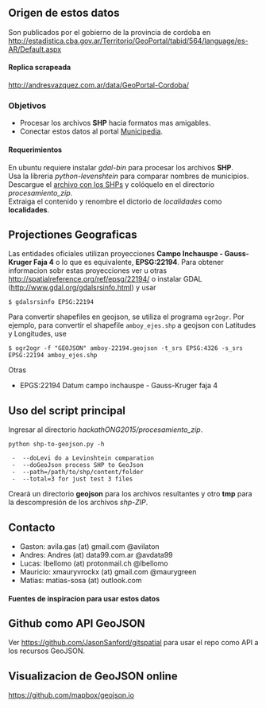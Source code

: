 Origen de estos datos
---------------------

Son publicados por el gobierno de la provincia de cordoba en 
http://estadistica.cba.gov.ar/Territorio/GeoPortal/tabid/564/language/es-AR/Default.aspx

#### Replica scrapeada
http://andresvazquez.com.ar/data/GeoPortal-Cordoba/

### Objetivos
 - Procesar los archivos **SHP** hacia formatos mas amigables.  
 - Conectar estos datos al portal [Municipedia](http://municipedia.com).  
 
#### Requerimientos
En ubuntu requiere instalar *gdal-bin* para procesar los archivos **SHP**.  
Usa la libreria *python-levenshtein* para comparar nombres de municipios.  
Descargue el 
[archivo con los SHPs](http://andresvazquez.com.ar/data/GeoPortal-Cordoba/full-down-GeoPortal-Cordoba.tar.gz) 
y colóquelo en el directorio *procesamiento_zip*.  
Extraiga el contenido y renombre el dictorio de *localidades* como **localidades**.  

Projectiones Geograficas
------------------------
Las entidades oficiales utilizan proyecciones **Campo Inchauspe - Gauss-Kruger 
Faja 4** o lo que es equivalente, **EPSG:22194**.
Para obtener informacion sobr estas proyecciones ver u otras
http://spatialreference.org/ref/epsg/22194/
o instalar GDAL (http://www.gdal.org/gdalsrsinfo.html) y usar
```
$ gdalsrsinfo EPSG:22194
```

Para convertir shapefiles en geojson, se utiliza el programa `ogr2ogr`. Por 
ejemplo, para convertir el shapefile `amboy_ejes.shp` a geojson con Latitudes y 
Longitudes, use
```
$ ogr2ogr -f "GEOJSON" amboy-22194.geojson -t_srs EPSG:4326 -s_srs EPSG:22194 amboy_ejes.shp
```

Otras

 - EPGS:22194 Datum campo inchauspe - Gauss-Kruger faja 4

## Uso del script principal
Ingresar al directorio *hackathONG2015/procesamiento_zip*.  
```
python shp-to-geojson.py -h

 -  --doLevi do a Levinshtein comparation
 -  --doGeoJson process SHP to GeoJson
 -  --path=/path/to/shp/content/folder
 -  --total=3 for just test 3 files
```
Creará un directorio **geojson** para los archivos resultantes y otro
**tmp** para la descompresión de los archivos *shp-ZIP*.  

## Contacto

- Gaston: avila.gas (at) gmail.com @avilaton
- Andres: Andres (at) data99.com.ar @avdata99
- Lucas: lbellomo (at) protonmail.ch @lbellomo
- Mauricio: xmauryvrockx (at) gmail.com @maurygreen
- Matias: matias-sosa (at) outlook.com

#### Fuentes de inspiracion para usar estos datos

## Github como API GeoJSON

Ver https://github.com/JasonSanford/gitspatial para usar el repo como API a los 
recursos GeoJSON.

## Visualizacion de GeoJSON online

https://github.com/mapbox/geojson.io
